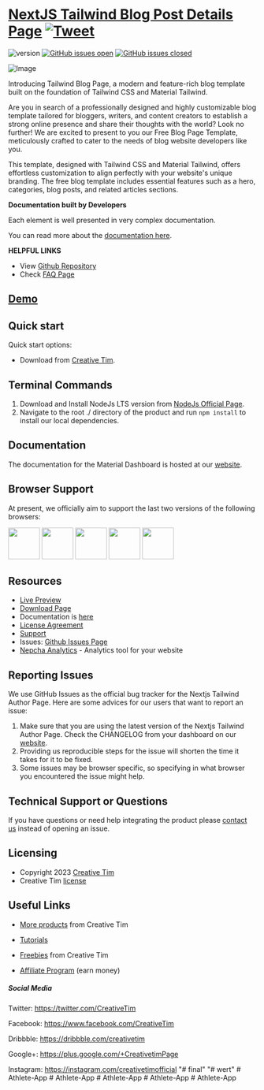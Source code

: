 # [NextJS Tailwind Blog Post Details Page](http://demos.creative-tim.com/nextjs-tailwind-blog-post-details-page?ref=readme-ntbpdp) [![Tweet](https://img.shields.io/twitter/url/http/shields.io.svg?style=social&logo=twitter)](https://twitter.com/intent/tweet?url=https://www.creative-tim.com/product/nextjs-tailwind-blog-post-details-page&text=Check%20Material%20Tailwind%202%20Template%20made%20by%20@CreativeTim%20#webdesign%20#template%20#materialdesign%20#react%20https://www.creative-tim.com/product/nextjs-tailwind-blog-post-details-page)

![version](https://img.shields.io/badge/version-1.0.0-blue.svg) [![GitHub issues open](https://img.shields.io/github/issues/creativetimofficial/nextjs-tailwind-blog-post-details-page.svg)](https://github.com/creativetimofficial/nextjs-tailwind-blog-post-details-page/issues?q=is%3Aopen+is%3Aissue) [![GitHub issues closed](https://img.shields.io/github/issues-closed-raw/creativetimofficial/nextjs-tailwind-blog-post-details-page.svg)](https://github.com/creativetimofficial/nextjs-tailwind-blog-post-details-page/issues?q=is%3Aissue+is%3Aclosed)

![Image](https://s3.amazonaws.com/creativetim_bucket/products/747/original/material-tailwind-react-blog-post-details-template-thumbnail.jpg)

Introducing Tailwind Blog Page, a modern and feature-rich blog template built on the foundation of Tailwind CSS and Material Tailwind.

Are you in search of a professionally designed and highly customizable blog template tailored for bloggers, writers, and content creators to establish a strong online presence and share their thoughts with the world? Look no further! We are excited to present to you our Free Blog Page Template, meticulously crafted to cater to the needs of blog website developers like you.

This template, designed with Tailwind CSS and Material Tailwind, offers effortless customization to align perfectly with your website's unique branding. The free blog template includes essential features such as a hero, categories, blog posts, and related articles sections.

**Documentation built by Developers**

Each element is well presented in very complex documentation.

You can read more about the [documentation here](https://www.material-tailwind.com/docs/react/installation).

**HELPFUL LINKS**

- View [Github Repository](https://github.com/creativetimofficial/nextjs-tailwind-blog-post-details-page)
- Check [FAQ Page](https://www.creative-tim.com/faq)

## [Demo](https://creative-tim.com/product/nextjs-tailwind-blog-post-details-page)

## Quick start

Quick start options:

- Download from [Creative Tim](https://www.creative-tim.com/product/nextjs-tailwind-blog-post-details-page?ref=readme-ntbpdp).

## Terminal Commands

1. Download and Install NodeJs LTS version from [NodeJs Official Page](https://nodejs.org/en/download/).
2. Navigate to the root ./ directory of the product and run `npm install` to install our local dependencies.

## Documentation

The documentation for the Material Dashboard is hosted at our [website](https://www.material-tailwind.com/docs/react/installation?ref=readme-ntbpdp).

## Browser Support

At present, we officially aim to support the last two versions of the following browsers:

<img src="https://s3.amazonaws.com/creativetim_bucket/github/browser/chrome.png" width="64" height="64"> <img src="https://s3.amazonaws.com/creativetim_bucket/github/browser/firefox.png" width="64" height="64"> <img src="https://s3.amazonaws.com/creativetim_bucket/github/browser/edge.png" width="64" height="64"> <img src="https://s3.amazonaws.com/creativetim_bucket/github/browser/safari.png" width="64" height="64"> <img src="https://s3.amazonaws.com/creativetim_bucket/github/browser/opera.png" width="64" height="64">

## Resources

- [Live Preview](https://demos.creative-tim.com/nextjs-tailwind-blog-post-details-page?ref=readme-ntbpdp)
- [Download Page](https://www.creative-tim.com/product/nextjs-tailwind-blog-post-details-page?ref=readme-ntbpdp)
- Documentation is [here](https://www.material-tailwind.com/docs/react/installation?ref=readme-ntbpdp)
- [License Agreement](https://www.creative-tim.com/license?ref=readme-ntbpdp)
- [Support](https://www.creative-tim.com/contact-us?ref=readme-ntbpdp)
- Issues: [Github Issues Page](https://github.com/creativetimofficial/nextjs-tailwind-blog-post-details-page/issues)
- [Nepcha Analytics](https://nepcha.com?ref=readme) - Analytics tool for your website

## Reporting Issues

We use GitHub Issues as the official bug tracker for the Nextjs Tailwind Author Page. Here are some advices for our users that want to report an issue:

1. Make sure that you are using the latest version of the Nextjs Tailwind Author Page. Check the CHANGELOG from your dashboard on our [website](https://www.creative-tim.com/product/nextjs-tailwind-blog-post-details-page?ref=readme-ntbpdp).
2. Providing us reproducible steps for the issue will shorten the time it takes for it to be fixed.
3. Some issues may be browser specific, so specifying in what browser you encountered the issue might help.

## Technical Support or Questions

If you have questions or need help integrating the product please [contact us](https://www.creative-tim.com/contact-us?ref=readme-ntbpdp) instead of opening an issue.

## Licensing

- Copyright 2023 [Creative Tim](https://www.creative-tim.com?ref=readme-ntbpdp)
- Creative Tim [license](https://www.creative-tim.com/license?ref=readme-ntbpdp)

## Useful Links

- [More products](https://www.creative-tim.com/templates?ref=readme-ntbpdp) from Creative Tim

- [Tutorials](https://www.youtube.com/channel/UCVyTG4sCw-rOvB9oHkzZD1w)

- [Freebies](https://www.creative-tim.com/bootstrap-themes/free?ref=readme-ntbpdp) from Creative Tim

- [Affiliate Program](https://www.creative-tim.com/affiliates/new?ref=readme-ntbpdp) (earn money)

##### Social Media

Twitter: <https://twitter.com/CreativeTim>

Facebook: <https://www.facebook.com/CreativeTim>

Dribbble: <https://dribbble.com/creativetim>

Google+: <https://plus.google.com/+CreativetimPage>

Instagram: <https://instagram.com/creativetimofficial>
"# final" 
"# wert" 
#   A t h l e t e - A p p  
 #   A t h l e t e - A p p  
 #   A t h l e t e - A p p  
 #   A t h l e t e - A p p  
 #   A t h l e t e - A p p  
 